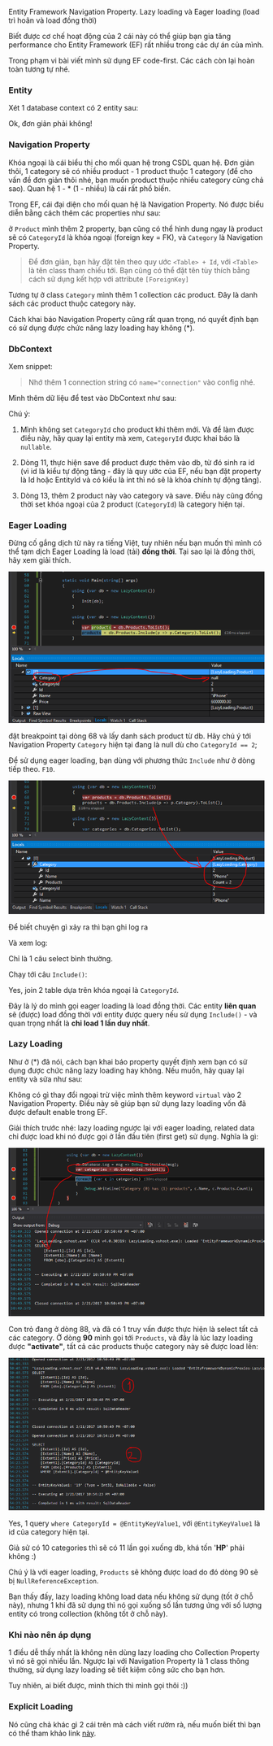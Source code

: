 Entity Framework Navigation Property. Lazy loading và Eager loading (load trì hoãn và load đồng thời)

Biết được cơ chế hoạt động của 2 cái này có thể giúp bạn gia tăng performance cho Entity Framework (EF) rất nhiều trong các dự án của mình.

Trong phạm vi bài viết mình sử dụng EF code-first. Các cách còn lại hoàn toàn tương tự nhé.

### Entity

Xét 1 database context có 2 entity sau:

<script src="https://gist.github.com/oclockvn/730964da767b7be0a164cd0023ecbc2e.js"></script>

Ok, đơn giản phải không!

### Navigation Property

Khóa ngoại là cái biểu thị cho mối quan hệ trong CSDL quan hệ. Đơn giản thôi, 1 category sẽ có nhiều product - 1 product thuộc 1 category (để cho vấn đề đơn giản thôi nhé, bạn muốn product thuộc nhiều category cũng chả sao). Quan hệ 1 - * (1 - nhiều) là cái rất phổ biến.

Trong EF, cái đại diện cho mối quan hệ là Navigation Property. Nó được biểu diễn bằng cách thêm các properties như sau:

<script src="https://gist.github.com/oclockvn/9b66de54a560c4cd203aba1c188f33c8.js"></script>

ở `Product` mình thêm 2 property, bạn cũng có thể hình dung ngay là product sẽ có `CategoryId` là khóa ngoại (foreign key = FK), và `Category` là Navigation Property.

> Để đơn giản, bạn hãy đặt tên theo quy ước `<Table> + Id`, với `<Table>` là tên class tham chiếu tới. Bạn cũng có thể đặt tên tùy thích bằng cách sử dụng kết hợp với attribute `[ForeignKey]`

Tương tự ở class `Category` mình thêm 1 collection các product. Đây là danh sách các product thuộc category này.

Cách khai báo Navigation Property cũng rất quan trọng, nó quyết định bạn có sử dụng được chức năng lazy loading hay không (*).

### DbContext

Xem snippet:

<script src="https://gist.github.com/oclockvn/b50aae17885ad1d6ecc7f9e238e1f8fd.js"></script>

> Nhớ thêm 1 connection string có `name="connection"` vào config nhé.

Mình thêm dữ liệu để test vào DbContext như sau:

<script src="https://gist.github.com/oclockvn/70f706b2e27adffffd1a353ca1fd8ccb.js"></script>

Chú ý:

1. Mình không set `CategoryId` cho product khi thêm mới. Và để làm được điều này, hãy quay lại entity mà xem, `CategoryId` được khai báo là `nullable`.

2. Dòng 11, thực hiện save để product được thêm vào db, từ đó sinh ra id (vì id là kiểu tự động tăng - đây là quy ước của EF, nếu bạn đặt property là Id hoặc EntityId và có kiểu là int thì nó sẽ là khóa chính tự động tăng).

3. Dòng 13, thêm 2 product này vào category và save. Điều này cũng đồng thời set khóa ngoại của 2 product (`CategoryId`) là category hiện tại.

### Eager Loading

Đừng cố gắng dịch từ này ra tiếng Việt, tuy nhiên nếu bạn muốn thì mình có thể tạm dịch Eager Loading là load (tải) **đồng thời**. Tại sao lại là đồng thời, hãy xem giải thích.

![load product](load-product.png)

đặt breakpoint tại dòng 68 và lấy danh sách product từ db. Hãy chú ý tới Navigation Property `Category` hiện tại đang là null dù cho `CategoryId == 2`;

Để sử dụng eager loading, bạn dùng với phương thức `Include` như ở dòng tiếp theo. `F10`.

![eager loading product](eager-loading-product.png)

Để biết chuyện gì xảy ra thì bạn ghi log ra

<script src="https://gist.github.com/oclockvn/9b48204e96c96d50da5c5cd7c87edc37.js"></script>

Và xem log:

<script src="https://gist.github.com/oclockvn/e635b0088841aea8270959970b4f8792.js"></script>

Chỉ là 1 câu select bình thường.

Chạy tới câu `Include()`:

<script src="https://gist.github.com/oclockvn/6816ef6d6e4abd5bb9bb54c9715b34b3.js"></script>

Yes, join 2 table dựa trên khóa ngoại là `CategoryId`.

Đây là lý do mình gọi eager loading là load đồng thời. Các entity **liên quan** sẽ (được) load đồng thời với entity được query nếu sử dụng `Include()` - và quan trọng nhất là **chỉ load 1 lần duy nhất**.

### Lazy Loading

Như ở (*) đã nói, cách bạn khai báo property quyết định xem bạn có sử dụng được chức năng lazy loading hay không. Nếu muốn, hãy quay lại entity và sửa như sau:

<script src="https://gist.github.com/oclockvn/407619297d31b95415e834a23d8d3cc6.js"></script>

Không có gì thay đổi ngoại trừ việc mình thêm keyword `virtual` vào 2 Navigation Property. Điều này sẽ giúp bạn sử dụng lazy loading vốn đã được default enable trong EF.

Giải thích trước nhé: lazy loading ngược lại với eager loading, related data chỉ được load khi nó được gọi ở lần đầu tiên (first get) sử dụng. Nghĩa là gì:

![loading category](load-category.png)

Con trỏ đang ở dòng 88, và đã có 1 truy vấn được thực hiện là select tất cả các category. Ở dòng **90** mình gọi tới `Products`, và đây là lúc lazy loading được **"activate"**, tất cả các products thuộc category này sẽ được load lên:

![lazy loading](lazy-loading.png)

Yes, 1 query `where CategoryId = @EntityKeyValue1`, với `@EntityKeyValue1` là id của category hiện tại.

Giả sử có 10 categories thì sẽ có 11 lần gọi xuống db, khá tốn '**HP**' phải không :)

Chú ý là với eager loading, `Products` sẽ không được load do đó dòng 90 sẽ bị `NullReferenceException`.

Bạn thấy đấy, lazy loading không load data nếu không sử dụng (tốt ở chỗ này), nhưng 1 khi đã sử dụng thì nó gọi xuống số lần tương ứng với số lượng entity có trong collection (không tốt ở chỗ này).

### Khi nào nên áp dụng

1 điều dễ thấy nhất là không nên dùng lazy loading cho Collection Property vì nó sẽ gọi nhiều lần. Ngược lại với Navigation Property là 1 class thông thường, sử dụng lazy loading sẽ tiết kiệm công sức cho bạn hơn.

Tuy nhiên, ai biết được, mình thích thì mình gọi thôi :))

### Explicit Loading

Nó cũng chả khác gì 2 cái trên mà cách viết rườm rà, nếu muốn biết thì bạn có thể tham khảo link [này](https://docs.microsoft.com/en-us/ef/core/querying/related-data).